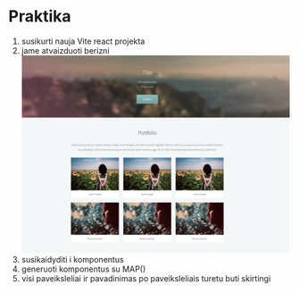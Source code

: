 # Praktika

1. susikurti nauja Vite react projekta
2. jame atvaizduoti berizni ![](uzd/uzd2.png)
3. susikaidyditi i komponentus
4. generuoti komponentus su MAP()
5. visi paveiksleliai ir pavadinimas po paveiksleliais turetu buti skirtingi
